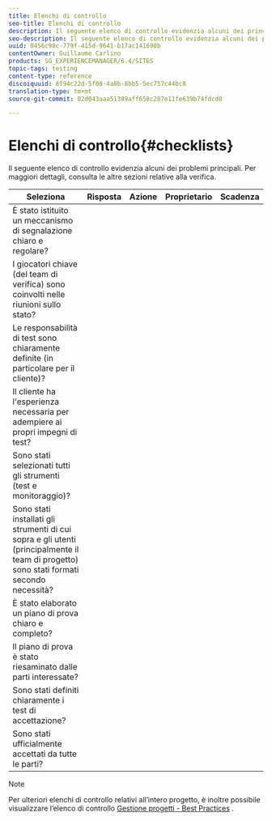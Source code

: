 ```yaml
---
title: Elenchi di controllo
seo-title: Elenchi di controllo
description: Il seguente elenco di controllo evidenzia alcuni dei principali problemi di test
seo-description: Il seguente elenco di controllo evidenzia alcuni dei principali problemi di test
uuid: 0456c98c-779f-415d-9641-b17ac141698b
contentOwner: Guillaume Carlino
products: SG_EXPERIENCEMANAGER/6.4/SITES
topic-tags: testing
content-type: reference
discoiquuid: 8f94c22d-5f08-4a8b-8bb5-5ec757c44bc8
translation-type: tm+mt
source-git-commit: 02d043aaa51389aff658c287e11fe639b74fdcd0

---
```



# Elenchi di controllo{#checklists}

Il seguente elenco di controllo evidenzia alcuni dei problemi principali. Per maggiori dettagli, consulta le altre sezioni relative alla verifica.

| Seleziona | Risposta | Azione | Proprietario | Scadenza |
|---|---|---|---|---|
| È stato istituito un meccanismo di segnalazione chiaro e regolare? |  |  |  |  |
| I giocatori chiave (del team di verifica) sono coinvolti nelle riunioni sullo stato? |  |  |  |  |
| Le responsabilità di test sono chiaramente definite (in particolare per il cliente)? |  |  |  |  |
| Il cliente ha l&#39;esperienza necessaria per adempiere ai propri impegni di test? |  |  |  |  |
| Sono stati selezionati tutti gli strumenti (test e monitoraggio)? |  |  |  |  |
| Sono stati installati gli strumenti di cui sopra e gli utenti (principalmente il team di progetto) sono stati formati secondo necessità? |  |  |  |  |
| È stato elaborato un piano di prova chiaro e completo? |  |  |  |  |
| Il piano di prova è stato riesaminato dalle parti interessate? |  |  |  |  |
| Sono stati definiti chiaramente i test di accettazione? |  |  |  |  |
| Sono stati ufficialmente accettati da tutte le parti? |  |  |  |  |

>[!NOTE]
>
>Per ulteriori elenchi di controllo relativi all’intero progetto, è inoltre possibile visualizzare l’elenco di controllo [Gestione progetti - Best Practices](/help/managing/best-practices.md) .

